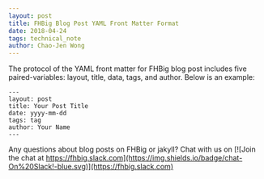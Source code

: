 ```yaml
---
layout: post
title: FHBig Blog Post YAML Front Matter Format
date: 2018-04-24
tags: technical_note
author: Chao-Jen Wong
---
```


The protocol of the YAML front matter for FHBig blog post includes five paired-variables: layout, title, data, tags, and author. Below is an example:
```
---
layout: post
title: Your Post Title
date: yyyy-mm-dd
tags: tag
author: Your Name
---
```

Any questions about blog posts on FHBig or jakyll? Chat with us on [![Join the chat at https://fhbig.slack.com](https://img.shields.io/badge/chat-On%20Slack!-blue.svg)](https://fhbig.slack.com)

